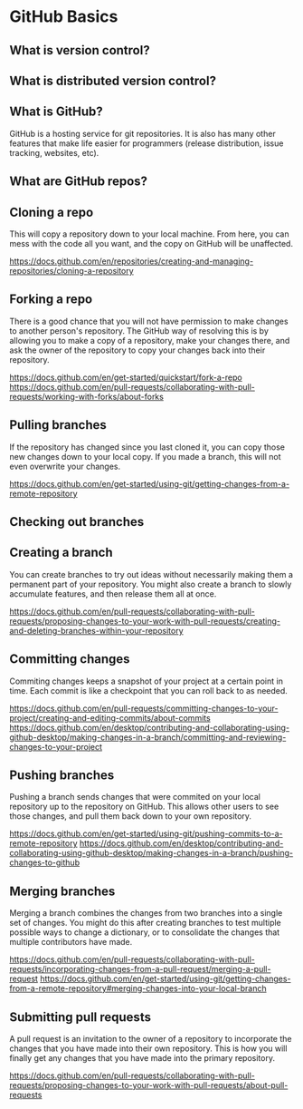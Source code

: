 # GitHub Basics

## What is version control?

## What is distributed version control?

## What is GitHub?

GitHub is a hosting service for git repositories. It is also has many other features that make life easier for programmers (release distribution, issue tracking, websites, etc). 

## What are GitHub repos?

## Cloning a repo

This will copy a repository down to your local machine. From here, you can mess with the code all you want, and the copy on GitHub will be unaffected.

https://docs.github.com/en/repositories/creating-and-managing-repositories/cloning-a-repository

## Forking a repo

There is a good chance that you will not have permission to make changes to another person's repository. The GitHub way of resolving this is by allowing you to make a copy of a repository, make your changes there, and ask the owner of the repository to copy your changes back into their repository.

https://docs.github.com/en/get-started/quickstart/fork-a-repo
https://docs.github.com/en/pull-requests/collaborating-with-pull-requests/working-with-forks/about-forks

## Pulling branches

If the repository has changed since you last cloned it, you can copy those new changes down to your local copy. If you made a branch, this will not even overwrite your changes.

https://docs.github.com/en/get-started/using-git/getting-changes-from-a-remote-repository


## Checking out branches


## Creating a branch

You can create branches to try out ideas without necessarily making them a permanent part of your repository. You might also create a branch to slowly accumulate features, and then release them all at once.

https://docs.github.com/en/pull-requests/collaborating-with-pull-requests/proposing-changes-to-your-work-with-pull-requests/creating-and-deleting-branches-within-your-repository

## Committing changes

Commiting changes keeps a snapshot of your project at a certain point in time. Each commit is like a checkpoint that you can roll back to as needed.

https://docs.github.com/en/pull-requests/committing-changes-to-your-project/creating-and-editing-commits/about-commits
https://docs.github.com/en/desktop/contributing-and-collaborating-using-github-desktop/making-changes-in-a-branch/committing-and-reviewing-changes-to-your-project

## Pushing branches

Pushing a branch sends changes that were commited on your local repository up to the repository on GitHub. This allows other users to see those changes, and pull them back down to your own repository.

https://docs.github.com/en/get-started/using-git/pushing-commits-to-a-remote-repository
https://docs.github.com/en/desktop/contributing-and-collaborating-using-github-desktop/making-changes-in-a-branch/pushing-changes-to-github

## Merging branches

Merging a branch combines the changes from two branches into a single set of changes. You might do this after creating branches to test multiple possible ways to change a dictionary, or to consolidate the changes that multiple contributors have made.

https://docs.github.com/en/pull-requests/collaborating-with-pull-requests/incorporating-changes-from-a-pull-request/merging-a-pull-request
https://docs.github.com/en/get-started/using-git/getting-changes-from-a-remote-repository#merging-changes-into-your-local-branch

## Submitting pull requests

A pull request is an invitation to the owner of a repository to incorporate the changes that you have made into their own repository. This is how you will finally get any changes that you have made into the primary repository.

https://docs.github.com/en/pull-requests/collaborating-with-pull-requests/proposing-changes-to-your-work-with-pull-requests/about-pull-requests